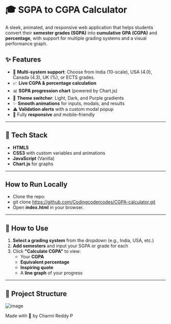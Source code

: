 # 🎓 SGPA to CGPA Calculator

A sleek, animated, and responsive web application that helps students convert their **semester grades (SGPA)** into **cumulative GPA (CGPA)** and **percentage**, with support for multiple grading systems and a visual performance graph.

## ✨ Features

- 🔢 **Multi-system support**: Choose from India (10-scale), USA (4.0), Canada (4.3), UK (%), or ECTS grades.
- 📈 **Live CGPA & percentage calculation**
- 📊 **SGPA progression chart** (powered by Chart.js)
- 🎨 **Theme switcher**: Light, Dark, and Purple gradients
- ✨ **Smooth animations** for inputs, modals, and results
- ⚠️ **Validation alerts** with a custom modal popup
- 📱 Fully **responsive** and mobile-friendly

---

## 🔧 Tech Stack

- **HTML5**
- **CSS3** with custom variables and animations
- **JavaScript** (Vanilla)
- **Chart.js** for graphs

---

## How to Run Locally

- Clone the repo:
- git clone https://github.com/Codingcodercodes/CGPA-calculator.git
- Open **index.html** in your browser.

---
## 🚀 How to Use

1. **Select a grading system** from the dropdown (e.g., India, USA, etc.)
2. **Add semesters** and input your SGPA or grade for each
3. Click **"Calculate CGPA"** to view:
   - Your **CGPA**
   - **Equivalent percentage**
   - **Inspiring quote**
   - A **line graph** of your progress

---

## 📁 Project Structure
![image](https://github.com/user-attachments/assets/4c575fa8-5cf8-48a2-ae4f-ed23d5fff269)


Made with 💜 by Charmi Reddy P


